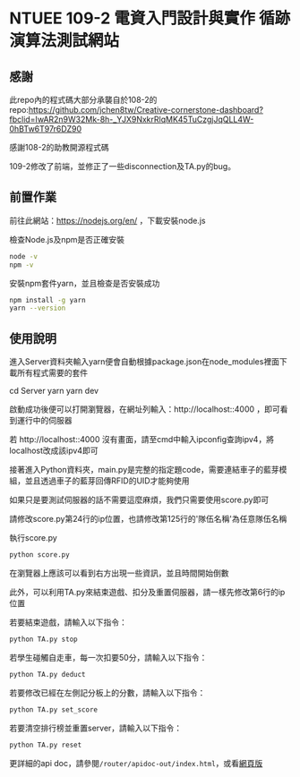 # NTUEE 109-2 電資入門設計與實作 循跡演算法測試網站

## 感謝

此repo內的程式碼大部分承襲自於108-2的repo:https://github.com/jchen8tw/Creative-cornerstone-dashboard?fbclid=IwAR2n9W32Mk-8h-_YJX9NxkrRlqMK45TuCzgjJqQLL4W-0hBTw6T97r6DZ90

感謝108-2的助教開源程式碼

109-2修改了前端，並修正了一些disconnection及TA.py的bug。

## 前置作業

前往此網站：https://nodejs.org/en/ ，下載安裝node.js

檢查Node.js及npm是否正確安裝

```bash
node -v
npm -v

```

安裝npm套件yarn，並且檢查是否安裝成功

```bash
npm install -g yarn
yarn --version

```

## 使用說明

進入Server資料夾輸入yarn便會自動根據package.json在node_modules裡面下載所有程式需要的套件

cd Server
yarn
yarn dev


啟動成功後便可以打開瀏覽器，在網址列輸入：http://localhost::4000 ，即可看到運行中的伺服器

若 http://localhost::4000 沒有畫面，請至cmd中輸入ipconfig查詢ipv4，將localhost改成該ipv4即可

接著進入Python資料夾，main.py是完整的指定題code，需要連結車子的藍芽模組，並且透過車子的藍芽回傳RFID的UID才能夠使用

如果只是要測試伺服器的話不需要這麼麻煩，我們只需要使用score.py即可

請修改score.py第24行的ip位置，也請修改第125行的'隊伍名稱'為任意隊伍名稱

執行score.py

```bash
python score.py

```

在瀏覽器上應該可以看到右方出現一些資訊，並且時間開始倒數

此外，可以利用TA.py來結束遊戲、扣分及重置伺服器，請一樣先修改第6行的ip位置

若要結束遊戲，請輸入以下指令：

```bash
python TA.py stop

```

若學生碰觸自走車，每一次扣要50分，請輸入以下指令：

```bash
python TA.py deduct

```

若要修改已經在左側記分板上的分數，請輸入以下指令：

```bash
python TA.py set_score

```

若要清空排行榜並重置server，請輸入以下指令：

```bash
python TA.py reset

```

更詳細的api doc，請參閱```/router/apidoc-out/index.html```，或看[網頁版](https://htmlpreview.github.io/?https://github.com/Claude0311/NTUEE-cornerstone-server/blob/main/Server/router/apidoc-out/index.html)
